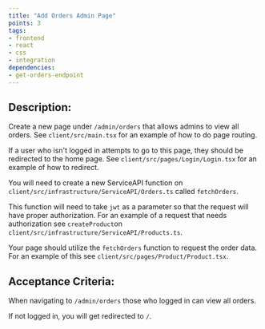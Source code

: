 ```yaml
---
title: "Add Orders Admin Page"
points: 3
tags: 
- frontend
- react
- css
- integration
dependencies:
- get-orders-endpoint
---
```


## Description:

Create a new page under `/admin/orders` that allows admins to view all orders. See `client/src/main.tsx` for an example of how to do page routing.

If a user who isn't logged in attempts to go to this page, they should be redirected to the home page. See `client/src/pages/Login/Login.tsx` for an example of how to redirect.

You will need to create a new ServiceAPI function on `client/src/infrastructure/ServiceAPI/Orders.ts` called `fetchOrders`. 

This function will need to take `jwt` as a parameter so that the request will have proper authorization. For an example of a request that needs authorization see `createProduct`on `client/src/infrastructure/ServiceAPI/Products.ts`.

Your page should utilize the `fetchOrders` function to request the order data. For an example of this see `client/src/pages/Product/Product.tsx`.

## Acceptance Criteria:

When navigating to `/admin/orders` those who logged in can view all orders. 

If not logged in, you will get redirected to `/`.

